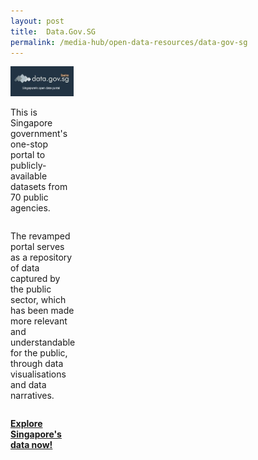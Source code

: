 ```yaml
---
layout: post
title:  Data.Gov.SG
permalink: /media-hub/open-data-resources/data-gov-sg
---
```


<div style="width:20%;display:flex;flex-wrap:wrap;">
  <div style="flex:20%"><img alt="Data.gov.sg" src="/images/media-hub/open-data-resources/data-gov.jpeg"></a>
</div>


This is Singapore government's one-stop portal to publicly-available datasets from 70 public agencies. 

The revamped portal serves as a repository of data captured by the public sector, which has been made more relevant and understandable for the public, through data visualisations and data narratives.

**<a href="https://data.gov.sg/" target="_blank">Explore Singapore's data now!</a>**
